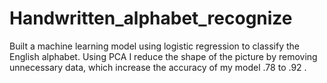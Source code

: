 # Handwritten_alphabet_recognize
Built a machine learning model using logistic regression to classify the English alphabet. Using PCA I reduce the shape of the picture by removing unnecessary data, which increase the accuracy of my model .78 to .92 .
